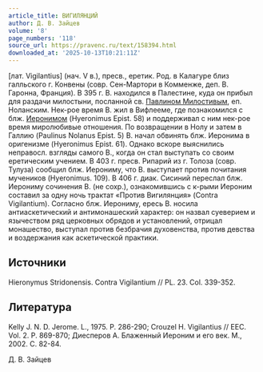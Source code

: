 ```yaml
---
article_title: ВИГИЛЯНЦИЙ
author: Д. В. Зайцев
volume: '8'
page_numbers: '118'
source_url: https://pravenc.ru/text/158394.html
downloaded_at: '2025-10-13T10:21:11Z'
---
```


[лат. Vigilantius] (нач. V в.), пресв., еретик. Род. в Калагуре близ галльского г. Конвены (совр. Сен-Мартори в Комменже, деп. В. Гаронна, Франция). В 395 г. В. находился в Палестине, куда он прибыл для раздачи милостыни, посланной св. [Павлином Милостивым](<https://pravenc.ru/text/Павлином Милостивым.html>), еп. Ноланским. Нек-рое время В. жил в Вифлееме, где познакомился с блж. [Иеронимом](https://pravenc.ru/text/Иероним.html) (Hyeronimus Epist. 58) и поддерживал с ним нек-рое время миролюбивые отношения. По возвращении в Нолу и затем в Галлию (Paulinus Nolanus Epist. 5) В. начал обвинять блж. Иеронима в оригенизме (Hyeronimus Epist. 61). Однако вскоре выяснились неправосл. взгляды самого В., когда он стал выступать со своим еретическим учением. В 403 г. пресв. Рипарий из г. Толоза (совр. Тулуза) сообщил блж. Иерониму, что В. выступает против почитания мучеников (Hyeronimus. 109). В 406 г. диак. Сисиний переслал блж. Иерониму сочинения В. (не сохр.), ознакомившись с к-рыми Иероним составил за одну ночь трактат «Против Вигилянция» (Contra Vigilantium). Согласно блж. Иерониму, ересь В. носила антиаскетический и антимонашеский характер: он назвал суеверием и язычеством ряд церковных обрядов и установлений, отрицал монашество, выступал против безбрачия духовенства, против девства и воздержания как аскетической практики.

## Источники

Hieronymus Stridonensis. Contra Vigilantium // PL. 23. Col. 339-352.

## Литература

Kelly J. N. D. Jerome. L., 1975. P. 286-290; Crouzel H. Vigilantius // EEC. Vol. 2. P. 869-870; Диесперов А. Блаженный Иероним и его век. М., 2002. С. 82-84.

Д. В. Зайцев
